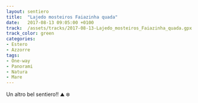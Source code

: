 ```yaml
---
layout: sentiero
title:  "Lajedo mosteiros Faiazinha quada"
date:   2017-08-13 09:05:00 +0100
track:  /assets/tracks/2017-08-13-Lajedo_mosteiros_Faiazinha_quada.gpx
track_color: green
categories:
- Estero
- Azzorre
tags:
- One-way
- Panorami
- Natura
- Mare
---
```


Un altro bel sentiero!! :mountain: :snowflake: